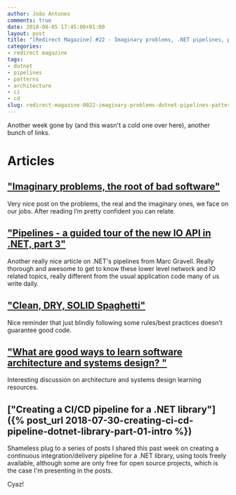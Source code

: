 ```yaml
---
author: João Antunes
comments: true
date: 2018-08-05 17:45:00+01:00
layout: post
title: "[Redirect Magazine] #22 - Imaginary problems, .NET pipelines, patterns misuse, architecture resources and CI/CD"
categories:
- redirect magazine
tags:
- dotnet
- pipelines
- patterns
- architecture
- ci
- cd
slug: redirect-magazine-0022-imaginary-problems-dotnet-pipelines-patterns-misuse-architecture-resources-ci-cd
---
```


Another week gone by (and this wasn't a cold one over here), another bunch of links.

# Articles
## ["Imaginary problems, the root of bad software"](https://medium.com/@george3d6/imaginary-problems-d4f2921bd1b8)
Very nice post on the problems, the real and the imaginary ones, we face on our jobs. After reading I’m pretty confident you can relate.
<br/>
## ["Pipelines - a guided tour of the new IO API in .NET, part 3"](https://blog.marcgravell.com/2018/07/pipe-dreams-part-3.html)
Another really nice article on .NET's pipelines from Marc Gravell. Really thorough and awesome to get to know these lower level network and IO related topics, really different from the usual application code many of us write daily.
<br/>
## ["Clean, DRY, SOLID Spaghetti"](https://dev.to/codemouse92/clean-dry-solid-spaghetti-1lgm)
Nice reminder that just blindly following some rules/best practices doesn’t guarantee good code.
<br/>
## ["What are good ways to learn software architecture and systems design? "](https://dev.to/mikkpr/what-are-good-ways-to-learn-software-architecture-and-systems-design-38b9)
Interesting discussion on architecture and systems design learning resources.
<br/>
## ["Creating a CI/CD pipeline for a .NET library"]({% post_url 2018-07-30-creating-ci-cd-pipeline-dotnet-library-part-01-intro %})
Shameless plug to a series of posts I shared this past week on creating a continuous integration/delivery pipeline for a .NET library, using tools freely available, although some are only free for open source projects, which is the case I'm presenting in the posts.
<br/>

Cyaz!